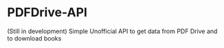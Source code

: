 # PDFDrive-API
(Still in development) Simple Unofficial API to get data from PDF Drive and to download books
